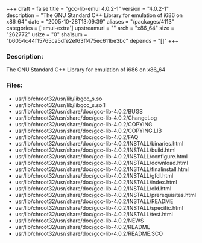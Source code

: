 +++
draft = false
title = "gcc-lib-emul 4.0.2-1"
version = "4.0.2-1"
description = "The GNU Standard C++ Library for emulation of i686 on x86_64"
date = "2005-10-28T13:09:39"
aliases = "/packages/4113"
categories = ['emul-extra']
upstreamurl = ""
arch = "x86_64"
size = "262772"
usize = "0"
sha1sum = "b6054c44f15765ca5dfe2ef63ff475ec611be3bc"
depends = "[]"
+++
### Description: 
The GNU Standard C++ Library for emulation of i686 on x86_64

### Files: 
* usr/lib/chroot32/usr/lib/libgcc_s.so
* usr/lib/chroot32/usr/lib/libgcc_s.so.1
* usr/lib/chroot32/usr/share/doc/gcc-lib-4.0.2/BUGS
* usr/lib/chroot32/usr/share/doc/gcc-lib-4.0.2/ChangeLog
* usr/lib/chroot32/usr/share/doc/gcc-lib-4.0.2/COPYING
* usr/lib/chroot32/usr/share/doc/gcc-lib-4.0.2/COPYING.LIB
* usr/lib/chroot32/usr/share/doc/gcc-lib-4.0.2/FAQ
* usr/lib/chroot32/usr/share/doc/gcc-lib-4.0.2/INSTALL/binaries.html
* usr/lib/chroot32/usr/share/doc/gcc-lib-4.0.2/INSTALL/build.html
* usr/lib/chroot32/usr/share/doc/gcc-lib-4.0.2/INSTALL/configure.html
* usr/lib/chroot32/usr/share/doc/gcc-lib-4.0.2/INSTALL/download.html
* usr/lib/chroot32/usr/share/doc/gcc-lib-4.0.2/INSTALL/finalinstall.html
* usr/lib/chroot32/usr/share/doc/gcc-lib-4.0.2/INSTALL/gfdl.html
* usr/lib/chroot32/usr/share/doc/gcc-lib-4.0.2/INSTALL/index.html
* usr/lib/chroot32/usr/share/doc/gcc-lib-4.0.2/INSTALL/old.html
* usr/lib/chroot32/usr/share/doc/gcc-lib-4.0.2/INSTALL/prerequisites.html
* usr/lib/chroot32/usr/share/doc/gcc-lib-4.0.2/INSTALL/README
* usr/lib/chroot32/usr/share/doc/gcc-lib-4.0.2/INSTALL/specific.html
* usr/lib/chroot32/usr/share/doc/gcc-lib-4.0.2/INSTALL/test.html
* usr/lib/chroot32/usr/share/doc/gcc-lib-4.0.2/NEWS
* usr/lib/chroot32/usr/share/doc/gcc-lib-4.0.2/README
* usr/lib/chroot32/usr/share/doc/gcc-lib-4.0.2/README.SCO
